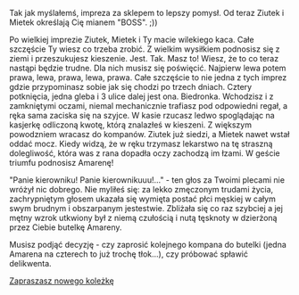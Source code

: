 Tak jak myślałemś, impreza za sklepem to lepszy pomysł. 
Od teraz Ziutek i Mietek określają Cię mianem "BOSS". ;))

Po wielkiej imprezie Ziutek, Mietek i Ty macie wilekiego kaca.
Całe szczęście Ty wiesz co trzeba zrobić.
Z wielkim wysiłkiem podnosisz się z ziemi i przeszukujesz kieszenie.
Jest. Tak. Masz to!
Wiesz, że to co teraz nastąpi będzie trudne. Dla nich musisz się poświęcić.
Najpierw lewa potem prawa, lewa, prawa, lewa, prawa. 
Całe szczęście to nie jedna z tych imprez gdzie przypominasz sobie jak się chodzi po trzech dniach.
Cztery potknięcia, jedna gleba i 3 ulice dalej jest ona. Biedronka.
Wchodzisz i z zamkniętymi oczami, niemal mechanicznie trafiasz pod odpowiedni regał, a ręka sama zaciska się na szyjce.
W kasie rzucasz ledwo spoglądając na kasjerkę odliczoną kwotę, którą znalazłeś w kieszeni.
Z większym powodzniem wracasz do kompanów. Ziutek już siedzi, a Mietek nawet wstał oddać mocz.
Kiedy widzą, że w ręku trzymasz lekarstwo na tę straszną dolegliwość, która was z rana dopadła oczy zachodzą im łzami. 
W geście triumfu podnosisz Amarenę!

"Panie kierowniku! Panie kierownikuuu!..." - ten głos za Twoimi plecami nie wróżył nic dobrego. Nie myliłeś się: za lekko zmęczonym trudami życia, zachrypniętym głosem ukazała się wymięta postać płci męskiej w całym swym brudnym i obszarpanym jestestwie. Zbliżała się co raz szybciej a jej mętny wzrok utkwiony był z niemą czułością i nutą tęsknoty w dzierżoną przez Ciebie butelkę Amareny.

Musisz podjąć decyzję - czy zaprosić kolejnego kompana do butelki (jedna Amarena na czterech to już trochę tłok...), czy próbować spławić delikwenta.

[Zapraszasz nowego koleżkę](czworoDoButelki/czworoDoButelki.md)
